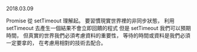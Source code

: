 2018.03.09

Promise 從 setTimeout 理解起。
要習慣現實世界裡的非同步狀態，
利用 setTimeout 去產生一個結果不會立即回饋的程式
但是 setTimeout 我們可以預期時間，
但真實的世界我們必須考慮資料的重要性，
等待的時間或資料是我們必須一定要拿的，
在考慮用相對的技術去配合。


